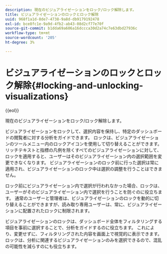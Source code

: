 ```yaml
---
description: 現在のビジュアライゼーションをロック/ロック解除します。
title: ビジュアライゼーションのロックとロック解除
uuid: 968f1a1d-8de7-4738-9a8d-db9179192478
exl-id: bce8fc1e-9a9d-4fb2-ab43-08d2cf77e70f
source-git-commit: b1dda69a606a16dccca30d2a74c7e63dbd27936c
workflow-type: tm+mt
source-wordcount: '205'
ht-degree: 3%

---
```


# ビジュアライゼーションのロックとロック解除{#locking-and-unlocking-visualizations}

{{eol}}

現在のビジュアライゼーションをロック/ロック解除します。

ビジュアライゼーションをロックして、選択内容を保持し、特定のダッシュボードの閲覧者に対する分析をガイドできます。 ロックは、ビジュアライゼーションのツールメニュー内のロックアイコンを使用して切り替えることができます。 リッチテキストと指標の凡例を除くすべてのビジュアライゼーションに対して、ロックを適用すると、ユーザーはそのビジュアライゼーション内の選択範囲を変更できなくなります。 ビジュアライゼーションのロック前に行った選択は常に適用され、ビジュアライゼーションのロック中は選択の調整を行うことはできません。

ロック前にビジュアライゼーション内で選択が行われなかった場合、ロックは、ユーザーがそのビジュアライゼーション内で選択を行うことを防ぐのに役立ちます。 通常のユーザーと管理者は、ビジュアライゼーションのロックを動的に切り替えることができますが、読み取り専用ユーザーは、常に、ビジュアライゼーションに配置されたロックに制限されます。

ビジュアライゼーションのロックは、ダッシュボード全体をフィルタリングする項目を事前に選択することで、分析をガイドするのに役立ちます。 これにより、変更せずに、フィルタリングされた内容を画面上で視覚的に表示できます。 ロックは、分析に関連するビジュアライゼーションのみを選択できるので、混乱の可能性を減らすのにも役立ちます。

